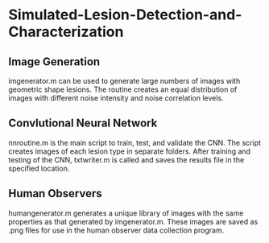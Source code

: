 # Simulated-Lesion-Detection-and-Characterization

Image Generation
----------------
imgenerator.m can be used to generate large numbers of images with geometric shape lesions. The routine creates an equal distribution of images with different noise intensity and noise correlation levels.

Convlutional Neural Network
---------------------------
nnroutine.m is the main script to train, test, and validate the CNN. The script creates images of each lesion type in separate folders. After training and testing of the CNN, txtwriter.m is called and saves the results file in the specified location.

Human Observers
---------------
humangenerator.m generates a unique library of images with the same properties as that generated by imgenerator.m. These images are saved as .png files for use in the human observer data collection program.
